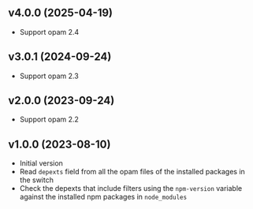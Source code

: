 ## v4.0.0 (2025-04-19)

- Support opam 2.4

## v3.0.1 (2024-09-24)

- Support opam 2.3

## v2.0.0 (2023-09-24)

- Support opam 2.2

## v1.0.0 (2023-08-10)

- Initial version
- Read `depexts` field from all the opam files of the installed packages in the
  switch
- Check the depexts that include filters using the `npm-version` variable
  against the installed npm packages in `node_modules`
